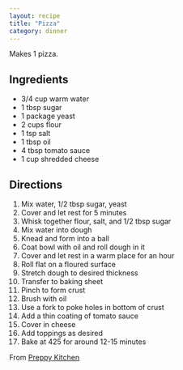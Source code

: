```yaml
---
layout: recipe
title: "Pizza"
category: dinner
---
```


Makes 1 pizza.

## Ingredients
- 3/4 cup warm water
- 1 tbsp sugar
- 1 package yeast
- 2 cups flour
- 1 tsp salt
- 1 tbsp oil
- 4 tbsp tomato sauce
- 1 cup shredded cheese

## Directions
1. Mix water, 1/2 tbsp sugar, yeast
2. Cover and let rest for 5 minutes
3. Whisk together flour, salt, and 1/2 tbsp sugar
4. Mix water into dough
5. Knead and form into a ball
6. Coat bowl with oil and roll dough in it
7. Cover and let rest in a warm place for an hour
8. Roll flat on a floured surface
9. Stretch dough to desired thickness
10. Transfer to baking sheet
11. Pinch to form crust
12. Brush with oil
13. Use a fork to poke holes in bottom of crust
14. Add a thin coating of tomato sauce
15. Cover in cheese
16. Add toppings as desired
17. Bake at 425 for around 12-15 minutes

From [Preppy Kitchen](https://www.youtube.com/watch?v=Eim2GpHNQDg)